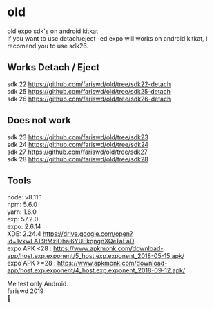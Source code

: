 # old
old expo sdk's on android kitkat  
If you want to use detach/eject -ed expo will works on android kitkat, I recomend you to use sdk26.  

## Works Detach / Eject
sdk 22 https://github.com/fariswd/old/tree/sdk22-detach  
sdk 25 https://github.com/fariswd/old/tree/sdk25-detach  
sdk 26 https://github.com/fariswd/old/tree/sdk26-detach  

## Does not work
sdk 23 https://github.com/fariswd/old/tree/sdk23  
sdk 24 https://github.com/fariswd/old/tree/sdk24  
sdk 27 https://github.com/fariswd/old/tree/sdk27  
sdk 28 https://github.com/fariswd/old/tree/sdk28

## Tools
node: v8.11.1  
npm: 5.6.0  
yarn: 1.6.0  
exp: 57.2.0  
expo: 2.6.14  
XDE: 2.24.4 https://drive.google.com/open?id=1vxwLAT9tMzlOhai6YUEkqngnXQeTaEaD  
expo APK <28 : https://www.apkmonk.com/download-app/host.exp.exponent/5_host.exp.exponent_2018-05-15.apk/  
expo APK >=28 : https://www.apkmonk.com/download-app/host.exp.exponent/4_host.exp.exponent_2018-09-12.apk/  

Me test only Android.  
fariswd 2019  
:rocket:  